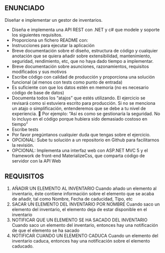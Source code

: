 ## **ENUNCIADO**
Diseñar e implementar un gestor de inventarios.
-	Diseña e implementa una API REST con .NET y c# que modele y soporte los siguientes requisitos.
-	Proporciona un fichero README con:
  - Instrucciones para ejecutar la aplicación
- Breve documentación sobre el diseño, estructura de código y cualquier anotación que se quiera añadir sobre extensibilidad, mantenimiento, seguridad, rendimiento, etc, que no haya dado tiempo a implementar.
- Breve documentación sobre asunciones, razonamientos, requisitos modificados y sus motivos
-	Escribe código con calidad de producción y proporciona una solución funcional (al menos con tests como punto de entrada)
-	Es suficiente con que los datos estén en memoria (no es necesario código de base de datos)
-	Documenta todos los “atajos” que estés utilizando. El ejercicio se revisará como si estuviera escrito para producción. Si no se menciona un atajo o simplificación, entenderemos que se debe a tu nivel de experiencia.
	Por ejemplo: “Así es como se gestionaría la seguridad. No lo incluyo en el código porque hubiera sido demasiado costoso en tiempo”
-	Escribe tests
-	Por favor pregúntanos cualquier duda que tengas sobre el ejercicio.
-	OPCIONAL: Sube tu solución a un repositorio en Github para facilitarnos la revisión.
- OPCIONAL: Implementa una interfaz web con ASP.NET MVC 5 y el framework de front-end MaterializeCss, que comparta código de servidor con la API Web

## **REQUISITOS**
1. AÑADIR UN ELEMENTO AL INVENTARIO
Cuando añado un elemento al inventario, éste contiene información sobre el elemento que se acaba de añadir, tal como Nombre, Fecha de caducidad, Tipo, etc
2. SACAR UN ELEMENTO DEL INVENTARIO POR NOMBRE
Cuando saco un elemento del inventario, el elemento deja de estar disponible en el inventario
3. NOTIFICAR QUE UN ELEMENTO SE HA SACADO DEL INVENTARIO
Cuando saco un elemento del inventario, entonces hay una notificación de que el elemento se ha sacado
4. NOTIFICAR CUANDO UN ELEMENTO CADUCA
Cuando un elemento del inventario caduca, entonces hay una notificación sobre el elemento caducado.
